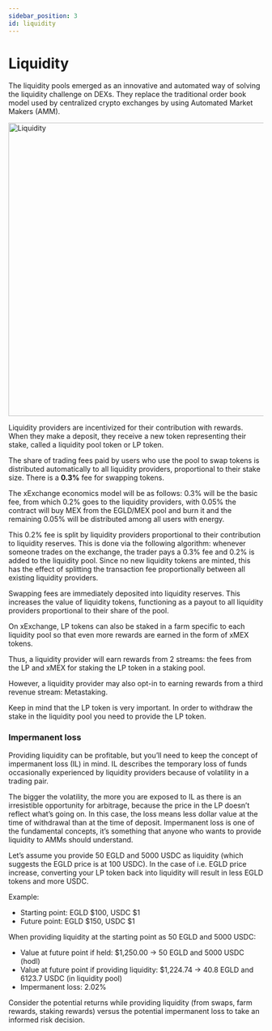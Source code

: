 ```yaml
---
sidebar_position: 3
id: liquidity
---
```


# Liquidity

The liquidity pools emerged as an innovative and automated way of solving the liquidity challenge on DEXs. They replace the traditional order book model used by centralized crypto exchanges by using Automated Market Makers (AMM).

<div style={{ textAlign: 'center' }}>
    <img src="/docs/features/liquidity.png" width="580" alt="Liquidity" />
</div>

Liquidity providers are incentivized for their contribution with rewards. When they make a deposit, they receive a new token representing their stake, called a liquidity pool token or LP token.

The share of trading fees paid by users who use the pool to swap tokens is distributed automatically to all liquidity providers, proportional to their stake size. There is a **0.3%** fee for swapping tokens.

The xExchange economics model will be as follows: 0.3% will be the basic fee, from which 0.2% goes to the liquidity providers, with 0.05% the contract will buy MEX from the EGLD/MEX pool and burn it and the remaining 0.05% will be distributed among all users with energy.

This 0.2% fee is split by liquidity providers proportional to their contribution to liquidity reserves. This is done via the following algorithm: whenever someone trades on the exchange, the trader pays a 0.3% fee and 0.2% is added to the liquidity pool. Since no new liquidity tokens are minted, this has the effect of splitting the transaction fee proportionally between all existing
liquidity providers.

Swapping fees are immediately deposited into liquidity reserves. This increases the value of liquidity tokens, functioning as a payout to all liquidity providers proportional to their share of the pool.

On xExchange, LP tokens can also be staked in a farm specific to each liquidity pool so that even more rewards are earned in the form of xMEX tokens.

Thus, a liquidity provider will earn rewards from 2 streams: the fees from the LP and xMEX for
staking the LP token in a staking pool.

However, a liquidity provider may also opt-in to earning rewards from a third revenue stream: Metastaking.

Keep in mind that the LP token is very important. In order to withdraw the stake in the liquidity pool you need to provide the LP token.

### Impermanent loss

Providing liquidity can be profitable, but you’ll need to keep the concept of impermanent loss (IL) in mind. IL describes the temporary loss of funds occasionally experienced by liquidity providers because of volatility in a trading pair.

The bigger the volatility, the more you are exposed to IL as there is an irresistible opportunity for arbitrage, because the price in the LP doesn’t reflect what’s going on. In this case, the loss means less dollar value at the time of withdrawal than at the time of deposit. Impermanent loss is one of the fundamental concepts, it’s something that anyone who wants to provide liquidity to AMMs should understand.

Let’s assume you provide 50 EGLD and 5000 USDC as liquidity (which suggests the EGLD price is at 100 USDC). In the case of i.e. EGLD price increase, converting your LP token back into liquidity will result in less EGLD tokens and more USDC.

Example:

- Starting point: EGLD $100, USDC $1
- Future point: EGLD $150, USDC $1

When providing liquidity at the starting point as 50 EGLD and 5000 USDC:

- Value at future point if held: $1,250.00 → 50 EGLD and 5000 USDC (hodl)
- Value at future point if providing liquidity: $1,224.74 → 40.8 EGLD and 6123.7 USDC (in liquidity pool)
- Impermanent loss: 2.02%

Consider the potential returns while providing liquidity (from swaps, farm rewards, staking rewards) versus the potential impermanent loss to take an informed risk decision.
